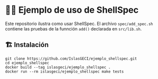 # 🧑‍🏫 Ejemplo de uso de ShellSpec

Este repositorio ilustra como usar ShellSpec. El archivo `spec/add_spec.sh` contiene las pruebas de
la funnción `add()` declarada en `src/lib.sh`.
## 🏗️ Instalación

```shell
git clone https://github.com/IslasGECI/ejemplo_shellspec.git
cd ejemplo_shellspec
docker build --tag islasgeci/ejemplo_shellspec .
docker run --rm islasgeci/ejemplo_shellspec make tests
```

